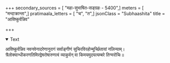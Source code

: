 +++
secondary_sources = [ "महा-सुभाषित-सङ्ग्रहः - 5400",]
meters = [ "मन्दाक्रान्ता",]
pratimaala_letters = [ "च", "त",]
jsonClass = "Subhaashita"
title = "आविष्कुर्वन्निव"

+++

<details open><summary>Text</summary>

आविष्कुर्वन्निव नवनवेनादरेणानुरागं सर्वाङ्गीणं सुचिरविरहोन्मूर्च्छितायां नलिन्याम्।  
त्रैलोक्यान्धीकरणतिमिरद्वेषरोषारुणत्वं व्याकुर्वन् वा किमयमुदयत्यम्बरे तिग्मरोचिः॥
</details>
